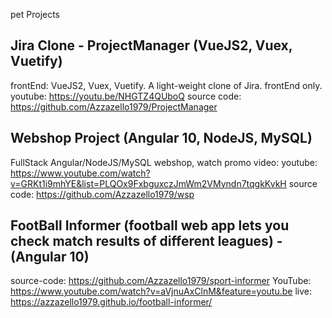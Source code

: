 pet Projects

Jira Clone - ProjectManager (VueJS2, Vuex, Vuetify)
---------------------------------------------------
frontEnd: VueJS2, Vuex, Vuetify.
A light-weight clone of Jira. frontEnd only.
youtube: https://youtu.be/NHGTZ4QUboQ
source code: https://github.com/Azzazello1979/ProjectManager

Webshop Project (Angular 10, NodeJS, MySQL)
-------------------------------------------------------
FullStack Angular/NodeJS/MySQL webshop, watch promo video:
youtube: https://www.youtube.com/watch?v=GRKt1i9mhYE&list=PLQOx9FxbguxczJmWm2VMyndn7tqgkKvkH
source code: https://github.com/Azzazello1979/wsp

FootBall Informer (football web app lets you check match results of different leagues) - (Angular 10)
-----------------------------------------------------------------------------------------------------
source-code: https://github.com/Azzazello1979/sport-informer
YouTube: https://www.youtube.com/watch?v=aVjnuAxClnM&feature=youtu.be
live: https://azzazello1979.github.io/football-informer/


